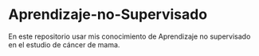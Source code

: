 # Aprendizaje-no-Supervisado
En este repositorio usar mis conocimiento de Aprendizaje no supervisado en el estudio de cáncer de mama. 
